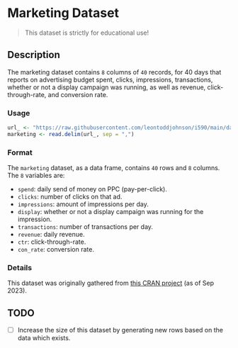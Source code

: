 # Marketing Dataset

> This dataset is strictly for educational use!

## Description

The marketing dataset contains `8` columns of `40` records, for 40 days that reports on advertising budget spent, clicks, impressions, transactions, whether or not a display campaign was running, as well as revenue, click-through-rate, and conversion rate.

### Usage

```R
url_ <- "https://raw.githubusercontent.com/leontoddjohnson/i590/main/data/marketing/marketing.csv"
marketing <- read.delim(url_, sep = ",")
```

### Format

The `marketing` dataset, as a data frame, contains `40` rows and `8` columns. The `8` variables are:

- `spend`: daily send of money on PPC (pay-per-click).
- `clicks`: number of clicks on that ad.
- `impressions`: amount of impressions per day.
- `display`: whether or not a display campaign was running for the impression.
- `transactions`: number of transactions per day.
- `revenue`: daily revenue.
- `ctr`: click-through-rate.
- `con_rate`: conversion rate.

### Details

This dataset was originally gathered from [this CRAN project](https://search.r-project.org/CRAN/refmans/liver/html/marketing.html) (as of Sep 2023).

## TODO

- [ ] Increase the size of this dataset by generating new rows based on the data which exists.